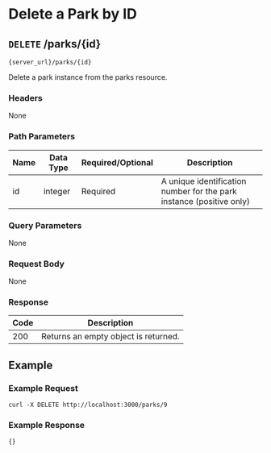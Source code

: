 # Delete a Park by ID

## `DELETE` /parks/{id}

```
{server_url}/parks/{id}
```

Delete a park instance from the parks resource.

### Headers

None

### Path Parameters

| Name | Data Type | Required/Optional | Description |
| --- | --- | --- | --- |
| id | integer | Required | A unique identification number for the park instance (positive only) |

### Query Parameters

None

### Request Body

None

### Response

| Code | Description |
| --- | --- |
| 200 | Returns an empty object is returned. |

## Example

### Example Request

```shell
curl -X DELETE http://localhost:3000/parks/9
```

### Example Response

```shell
{}
```
